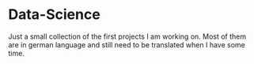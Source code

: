 Data-Science
============

Just a small collection of the first projects I am working on. Most of them are in german language and still need to be translated when I have some time.
